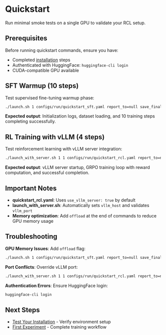 
# Quickstart

Run minimal smoke tests on a single GPU to validate your RCL setup.

## Prerequisites

Before running quickstart commands, ensure you have:
- Completed [installation](installation.md) steps
- Authenticated with HuggingFace: `huggingface-cli login`
- CUDA-compatible GPU available

## SFT Warmup (10 steps)

Test supervised fine-tuning warmup phase:

```bash
./launch.sh 1 configs/run/quickstart_sft.yaml report_to=null save_final_model=false
```

**Expected output**: Initialization logs, dataset loading, and 10 training steps completing successfully.

## RL Training with vLLM (4 steps)

Test reinforcement learning with vLLM server integration:

```bash
./launch_with_server.sh 1 1 configs/run/quickstart_rcl.yaml report_to=null max_steps=4 eval_steps=1
```

**Expected output**: vLLM server startup, GRPO training loop with reward computation, and successful completion.

## Important Notes

- **quickstart_rcl.yaml**: Uses `use_vllm_server: true` by default
- **launch_with_server.sh**: Automatically sets `vllm_host` and validates `vllm_port`
- **Memory optimization**: Add `offload` at the end of commands to reduce GPU memory usage

## Troubleshooting

**GPU Memory Issues**: Add `offload` flag:
```bash
./launch.sh 1 configs/run/quickstart_sft.yaml report_to=null save_final_model=false offload
```

**Port Conflicts**: Override vLLM port:
```bash
./launch_with_server.sh 1 1 configs/run/quickstart_rcl.yaml report_to=null max_steps=4 eval_steps=1 vllm_port=8766
```

**Authentication Errors**: Ensure HuggingFace login:
```bash
huggingface-cli login
```

## Next Steps

- [Test Your Installation](testing-installation.md) - Verify environment setup
- [First Experiment](first-experiment.md) - Complete training workflow
